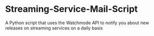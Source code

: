 # Streaming-Service-Mail-Script
A Python script that uses the Watchmode API to notify you about new releases on streaming services on a daily basis
